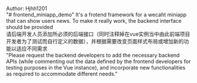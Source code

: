 Author: Hjhh1201
<br>
"# frontend_miniapp_demo" 
It's a frotend framework for a wecaht miniapp that can show users news. To make it really work, the backend interface should be provided
<br>
请后端开发人员添加所必须的后端接口（同时注释掉在vue实例当中由此前端项目开发者为了测试而自行定义的数据），并根据需要改变页面样式布局或增加新的功能以适应不同需求
<br>
"Please request the backend developers to add the necessary backend APIs (while commenting out the data defined by the frontend developers for testing purposes in the Vue instance), and incorporate new functionalities as required to accommodate different needs."
